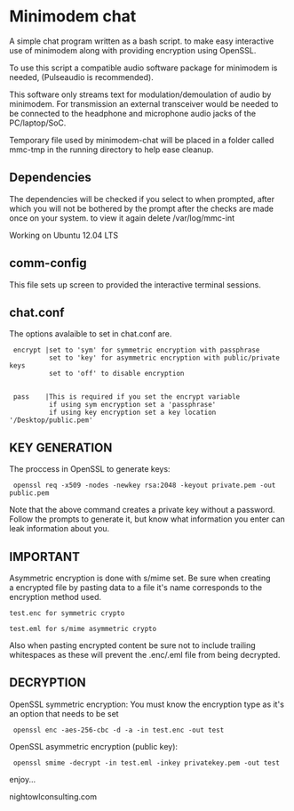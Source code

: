 # Minimodem chat 

 A simple chat program written as a bash script. to make easy 
 interactive use of minimodem along with providing 
 encryption using OpenSSL.

 To use this script a compatible audio software package for 
 minimodem is needed, (Pulseaudio is recommended).
 
 This software only streams text for modulation/demoulation 
 of audio by minimodem. For transmission an external transceiver 
 would be needed to be connected to the headphone and microphone 
 audio jacks of the PC/laptop/SoC.

 Temporary file used by minimodem-chat will be placed in a 
 folder called mmc-tmp in the running directory to help 
 ease cleanup.

## Dependencies
 The dependencies will be checked if you select to when 
 prompted, after which you will not be bothered by the
 prompt after the checks are made once on your system.
 to view it again delete /var/log/mmc-int

 Working on Ubuntu 12.04 LTS

## comm-config
 This file sets up screen to provided the interactive 
 terminal sessions. 

## chat.conf
 The options avalaible to set in chat.conf are.

```
 encrypt |set to 'sym' for symmetric encryption with passphrase 
          set to 'key' for asymmetric encryption with public/private keys
          set to 'off' to disable encryption 


 pass    |This is required if you set the encrypt variable
          if using sym encryption set a 'passphrase'
          if using key encryption set a key location '/Desktop/public.pem'
```

## KEY GENERATION
 
 The proccess in OpenSSL to generate keys:
```
 openssl req -x509 -nodes -newkey rsa:2048 -keyout private.pem -out public.pem
```
 Note that the above command creates a private key without a password.
 Follow the prompts to generate it, but know what information you enter 
 can leak information about you. 
 

## IMPORTANT

 Asymmetric encryption is done with s/mime set. Be sure when creating  
 a encrypted file by pasting data to a file it's name corresponds to the 
 encryption method used. 

    test.enc for symmetric crypto
    
    test.eml for s/mime asymmetric crypto 

 Also when pasting encrypted content be sure not to include trailing 
 whitespaces as these will prevent the .enc/.eml file from being decrypted. 
 
## DECRYPTION

 OpenSSL symmetric encryption: 
 You must know the encryption type as it's an option that needs to be set
```
 openssl enc -aes-256-cbc -d -a -in test.enc -out test
``` 

 OpenSSL asymmetric encryption (public key):
```
 openssl smime -decrypt -in test.eml -inkey privatekey.pem -out test
```
 

 enjoy...
 
 nightowlconsulting.com
